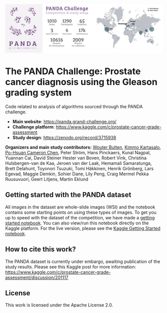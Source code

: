 ![PANDA Challenge](media/panda_github@150x.png)

# The PANDA Challenge: Prostate cancer diagnosis using the Gleason grading system

Code related to analysis of algorithms sourced through the PANDA challenge.

- **Main website**: https://panda.grand-challenge.org/
- **Challenge platform**: https://www.kaggle.com/c/prostate-cancer-grade-assessment
- **Study design**: https://zenodo.org/record/3715938

**Organizers and main study contributors:** [Wouter Bulten](https://github.com/wouterbulten), [Kimmo Kartasalo](https://github.com/kimmokartasalo), [Po-Hsuan Cameron Chen](https://github.com/cameronphchen), Peter Ström, Hans Pinckaers, Kunal Nagpal, Yuannan Cai, David Steiner
Hester van Boven, Robert Vink, Christina Hulsbergen-van de Kaa, Jeroen van der Laak, Hemamali Samaratunga, Brett Delahunt, Toyonori Tsuzuki, Tomi Häkkinen, Henrik Grönberg, Lars Egevad, Maggie Demkin, Sohier Dane, Lily Peng, Craig Mermel
Pekka Ruusuvuori, Geert Litjens, Martin Eklund

## Getting started with the PANDA dataset

All images in the dataset are whole-slide images (WSI) and the notebook contains some starting points on using these types of images. To get you up to speed with the dataset of the competition, we have made a [getting started notebook](https://github.com/DIAGNijmegen/panda-challenge/blob/main/notebooks/getting-started-with-the-panda-dataset.ipynb). You can also view/run this notebook directly on the Kaggle platform. For the live version, please see the [Kaggle Getting Started notebook](https://www.kaggle.com/wouterbulten/getting-started-with-the-panda-dataset).


## How to cite this work?

The PANDA dataset is currently under embargo, awaiting publication of the study results. Please see this Kaggle post for more information: https://www.kaggle.com/c/prostate-cancer-grade-assessment/discussion/201117

## License

This work is licensed under the Apache License 2.0.